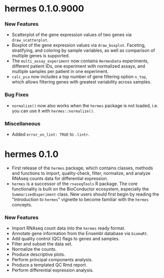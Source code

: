 # hermes 0.1.0.9000

### New Features
* Scatterplot of the gene expression values of two genes via `draw_scatterplot`.
* Boxplot of the gene expression values via `draw_boxplot`. Faceting, stratifying, and coloring by sample variables, as well as comparison of multiple genes is supported.
* The `multi_assay_experiment` now contains `HermesData` experiments, different patient IDs, one experiment with normalized assays, and multiple samples per patient in one experiment.
* `calc_pca` now includes a top number of gene filtering option `n_top`, which allows
filtering genes with greatest variability across samples. 

### Bug Fixes
* `normalize()` now also works when the `hermes` package is not loaded, i.e. you can use it with `hermes::normalize()`.

### Miscellaneous
* Added `error_on_lint: TRUE` to `.lintr`.

# hermes 0.1.0
* First release of the `hermes` package, which contains classes, methods and functions to import, quality-check, filter, normalize, and analyze RNAseq counts data for differential expression.
* `hermes` is a successor of the `rnaseqTools` R package. The core functionality is built on the BioConductor ecosystem, especially the `SummarizedExperiment` class. New users should first begin by reading the "Introduction to `hermes`" vignette to become familiar with the `hermes` concepts.

### New Features
* Import RNAseq count data into the `hermes` ready format.
* Annotate gene information from the Ensembl database via `biomaRt`.
* Add quality control (QC) flags to genes and samples.
* Filter and subset the data set.
* Normalize the counts.
* Produce descriptive plots.
* Perform principal components analysis.
* Produce a templated QC Rmd report.
* Perform differential expression analysis.
